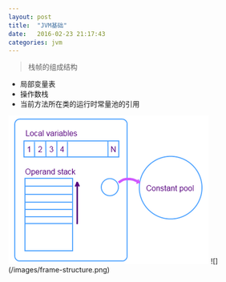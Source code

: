 ```yaml
---
layout: post
title:  "JVM基础"
date:   2016-02-23 21:17:43
categories: jvm
---
```

> 栈帧的组成结构

- 局部变量表
- 操作数栈
- 当前方法所在类的运行时常量池的引用

<img src="images/frame-structure.png">
![](/images/frame-structure.png)